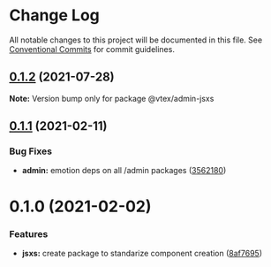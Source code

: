 # Change Log

All notable changes to this project will be documented in this file.
See [Conventional Commits](https://conventionalcommits.org) for commit guidelines.

## [0.1.2](https://github.com/vtex/onda/compare/@vtex/admin-jsxs@0.1.1...@vtex/admin-jsxs@0.1.2) (2021-07-28)

**Note:** Version bump only for package @vtex/admin-jsxs

## [0.1.1](https://github.com/vtex/onda/compare/@vtex/admin-jsxs@0.1.0...@vtex/admin-jsxs@0.1.1) (2021-02-11)

### Bug Fixes

- **admin:** emotion deps on all /admin packages ([3562180](https://github.com/vtex/onda/commit/35621800491ffc5132235e83edcf6c086d0b3ce4))

# 0.1.0 (2021-02-02)

### Features

- **jsxs:** create package to standarize component creation ([8af7695](https://github.com/vtex/onda/commit/8af7695c761d60f9cedb9f18086e414cd7ceb25e))
